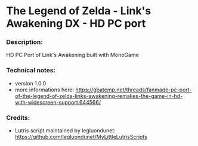 # The Legend of Zelda - Link's Awakening DX - HD PC port
### Description:
HD PC Port of Link's Awakening built with MonoGame
### Technical notes:
- version 1.0.0
- more informations here: https://gbatemp.net/threads/fanmade-pc-port-of-the-legend-of-zelda-links-awakening-remakes-the-game-in-hd-with-widescreen-support.644566/
### Credits:
- Lutris script maintained by legluondunet: https://github.com/legluondunet/MyLittleLutrisScripts
